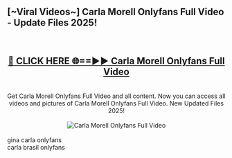 <h2>[~Viral Videos~] Carla Morell Onlyfans Full Video - Update Files 2025!</h2>
<br>
<div align="center">
<h2><a href="https://betterlinks.top/A2PfLJ" rel="nofollow">🔴 CLICK HERE 🌐==►► Carla Morell Onlyfans Full Video</a></h2>
<br>
Get Carla Morell Onlyfans Full Video and all content. Now you can access all videos and pictures of Carla Morell Onlyfans Full Video. New Updated Files 2025!
<br>
<br>
<a href="https://betterlinks.top/A2PfLJ" rel="nofollow" data-target="animated-image.originalLink"><img src="https://i.ibb.co.com/WyWwxjT/player-gif2.gif" alt="Carla Morell Onlyfans Full Video" style="max-width: 100%; display: inline-block;" data-target="animated-image.originalImage"></a>
</div>
<br>
gina carla onlyfans<br>
carla brasil onlyfans
